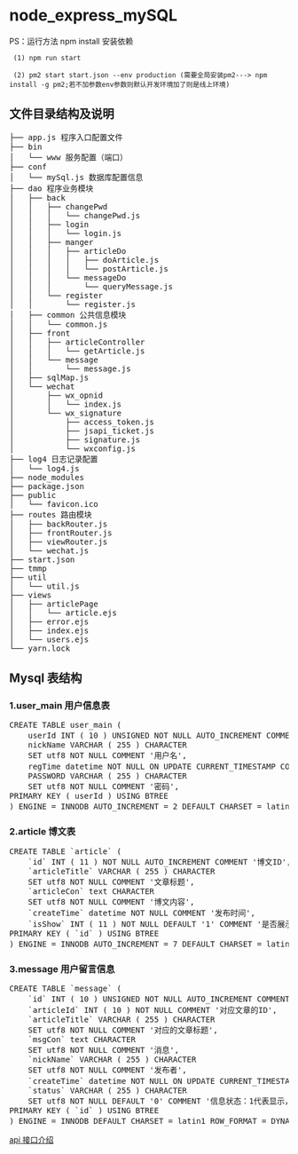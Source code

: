 # node_express_mySQL

PS：运行方法 npm install 安装依赖
	
	
	 (1) npm run start

	 (2) pm2 start start.json --env production (需要全局安装pm2---> npm install -g pm2;若不加参数env参数则默认开发环境加了则是线上环境)


## 文件目录结构及说明
<pre>
├── app.js 程序入口配置文件
├── bin
│   └── www 服务配置（端口）
├── conf
│   └── mySql.js 数据库配置信息
├── dao 程序业务模块
│   ├── back
│   │   ├── changePwd
│   │   │   └── changePwd.js
│   │   ├── login
│   │   │   └── login.js
│   │   ├── manger
│   │   │   ├── articleDo
│   │   │   │   ├── doArticle.js
│   │   │   │   └── postArticle.js
│   │   │   └── messageDo
│   │   │       └── queryMessage.js
│   │   └── register
│   │       └── register.js
│   ├── common 公共信息模块
│   │   └── common.js
│   ├── front
│   │   ├── articleController
│   │   │   └── getArticle.js
│   │   └── message
│   │       └── message.js
│   ├── sqlMap.js
│   └── wechat
│       ├── wx_opnid
│       │   └── index.js
│       └── wx_signature
│           ├── access_token.js
│           ├── jsapi_ticket.js
│           ├── signature.js
│           └── wxconfig.js
├── log4 日志记录配置
│   └── log4.js
├── node_modules
├── package.json
├── public
│   └── favicon.ico
├── routes 路由模块
│   ├── backRouter.js
│   ├── frontRouter.js
│   ├── viewRouter.js
│   └── wechat.js
├── start.json
├── tmmp
├── util
│   └── util.js
├── views
│   ├── articlePage
│   │   └── article.ejs
│   ├── error.ejs
│   ├── index.ejs
│   └── users.ejs
└── yarn.lock
</pre>

## Mysql 表结构

### 1.user_main 用户信息表

<pre>
CREATE TABLE user_main (
	userId INT ( 10 ) UNSIGNED NOT NULL AUTO_INCREMENT COMMENT '用户ID',
	nickName VARCHAR ( 255 ) CHARACTER 
	SET utf8 NOT NULL COMMENT '用户名',
	regTime datetime NOT NULL ON UPDATE CURRENT_TIMESTAMP COMMENT '注册时间',
	PASSWORD VARCHAR ( 255 ) CHARACTER 
	SET utf8 NOT NULL COMMENT '密码',
PRIMARY KEY ( userId ) USING BTREE 
) ENGINE = INNODB AUTO_INCREMENT = 2 DEFAULT CHARSET = latin1 ROW_FORMAT = DYNAMIC COMMENT = '管理员信息表';
</pre>

### 2.article 博文表

<pre>
CREATE TABLE `article` (
	`id` INT ( 11 ) NOT NULL AUTO_INCREMENT COMMENT '博文ID',
	`articleTitle` VARCHAR ( 255 ) CHARACTER 
	SET utf8 NOT NULL COMMENT '文章标题',
	`articleCon` text CHARACTER 
	SET utf8 NOT NULL COMMENT '博文内容',
	`createTime` datetime NOT NULL COMMENT '发布时间',
	`isShow` INT ( 11 ) NOT NULL DEFAULT '1' COMMENT '是否展示，1代表展示，0代表不展示',
PRIMARY KEY ( `id` ) USING BTREE 
) ENGINE = INNODB AUTO_INCREMENT = 7 DEFAULT CHARSET = latin1 ROW_FORMAT = DYNAMIC COMMENT = '文章内容';
</pre>

### 3.message 用户留言信息
<pre>
CREATE TABLE `message` (
	`id` INT ( 10 ) UNSIGNED NOT NULL AUTO_INCREMENT COMMENT '消息ID',
	`articleId` INT ( 10 ) NOT NULL COMMENT '对应文章的ID',
	`articleTitle` VARCHAR ( 255 ) CHARACTER 
	SET utf8 NOT NULL COMMENT '对应的文章标题',
	`msgCon` text CHARACTER 
	SET utf8 NOT NULL COMMENT '消息',
	`nickName` VARCHAR ( 255 ) CHARACTER 
	SET utf8 NOT NULL COMMENT '发布者',
	`createTime` datetime NOT NULL ON UPDATE CURRENT_TIMESTAMP COMMENT '上传或修改时间',
	`status` VARCHAR ( 255 ) CHARACTER 
	SET utf8 NOT NULL DEFAULT '0' COMMENT '信息状态：1代表显示，0代表不显示',
PRIMARY KEY ( `id` ) USING BTREE 
) ENGINE = INNODB DEFAULT CHARSET = latin1 ROW_FORMAT = DYNAMIC COMMENT = '文章留言信息';
</pre>


[api 接口介绍](./API.md)


		

